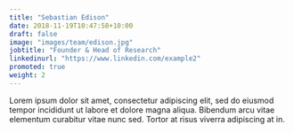 ```yaml
---
title: "Sebastian Edison"
date: 2018-11-19T10:47:58+10:00
draft: false
image: "images/team/edison.jpg"
jobtitle: "Founder & Head of Research"
linkedinurl: "https://www.linkedin.com/example2"
promoted: true
weight: 2
---
```


Lorem ipsum dolor sit amet, consectetur adipiscing elit, sed do eiusmod tempor incididunt ut labore et dolore magna aliqua. Bibendum arcu vitae elementum curabitur vitae nunc sed. Tortor at risus viverra adipiscing at in.

